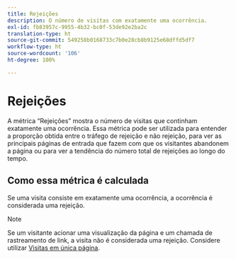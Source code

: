 ```yaml
---
title: Rejeições
description: O número de visitas com exatamente uma ocorrência.
exl-id: fb83957c-9955-4b32-bc0f-53de92e2ba2c
translation-type: ht
source-git-commit: 549258b0168733c7b0e28cb8b9125e68dffd5df7
workflow-type: ht
source-wordcount: '106'
ht-degree: 100%

---
```


# Rejeições

A métrica “Rejeições” mostra o número de visitas que continham exatamente uma ocorrência. Essa métrica pode ser utilizada para entender a proporção obtida entre o tráfego de rejeição e não rejeição, para ver as principais páginas de entrada que fazem com que os visitantes abandonem a página ou para ver a tendência do número total de rejeições ao longo do tempo.

## Como essa métrica é calculada

Se uma visita consiste em exatamente uma ocorrência, a ocorrência é considerada uma rejeição.

>[!NOTE]
>
>Se um visitante acionar uma visualização da página e um chamada de rastreamento de link, a visita não é considerada uma rejeição. Considere utilizar [Visitas em única página](single-page-visits.md).
